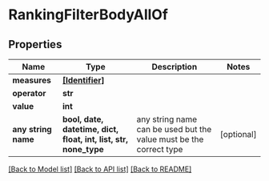 # RankingFilterBodyAllOf


## Properties
Name | Type | Description | Notes
------------ | ------------- | ------------- | -------------
**measures** | [**[Identifier]**](Identifier.md) |  | 
**operator** | **str** |  | 
**value** | **int** |  | 
**any string name** | **bool, date, datetime, dict, float, int, list, str, none_type** | any string name can be used but the value must be the correct type | [optional]

[[Back to Model list]](../README.md#documentation-for-models) [[Back to API list]](../README.md#documentation-for-api-endpoints) [[Back to README]](../README.md)



